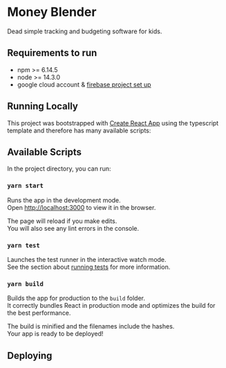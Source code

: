 # Money Blender

Dead simple tracking and budgeting software for kids.

## Requirements to run

* npm >= 6.14.5
* node >= 14.3.0
* google cloud account & [firebase project set up](https://firebase.google.com/)

## Running Locally
This project was bootstrapped with [Create React App](https://github.com/facebook/create-react-app) using the typescript template and therefore has many available scripts:

## Available Scripts

In the project directory, you can run:

### `yarn start`

Runs the app in the development mode.\
Open [http://localhost:3000](http://localhost:3000) to view it in the browser.

The page will reload if you make edits.\
You will also see any lint errors in the console.

### `yarn test`

Launches the test runner in the interactive watch mode.\
See the section about [running tests](https://facebook.github.io/create-react-app/docs/running-tests) for more information.

### `yarn build`

Builds the app for production to the `build` folder.\
It correctly bundles React in production mode and optimizes the build for the best performance.

The build is minified and the filenames include the hashes.\
Your app is ready to be deployed!

## Deploying
